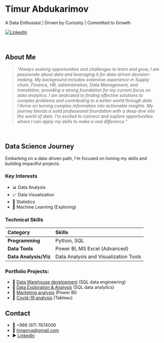 # Timur Abdukarimov 
A Data Enthusiast | Driven by Curiosity | Committed to Growth

[![LinkedIn](https://img.shields.io/badge/-LinkedIn-blue?style=flat-square&logo=linkedin)](https://www.linkedin.com/in/timurabdukarimov/)

<br>

## About Me

> *"Always seeking opportunities and challenges to learn and grow, I am passionate about data and leveraging it for data-driven decision-making. My background includes extensive experience in Supply chain, Finance, HR, administration, Data Management, and translation, providing a strong foundation for my current focus on data analytics. I am dedicated to finding effective solutions to complex problems and contributing to a better world through data.
> <br>
> I thrive on turning complex information into actionable insights. My journey blends a solid professional foundation with a deep dive into the world of data. I'm excited to connect and explore opportunities where I can apply my skills to make a real difference."*

<br>

## Data Science Journey

Embarking on a data-driven path, I'm focused on honing my skills and building impactful projects.

### Key Interests

* 📊 Data Analysis
* 📈 Data Visualization
* 🧮 Statistics
* 🤖 Machine Learning (Exploring)

### Technical Skills

| Category             | Skills                                     |
| :------------------- | :----------------------------------------- |
| **Programming** | Python, SQL                                |
| **Data Tools** | Power BI, MS Excel (Advanced)              |
| **Data Analysis/Viz** | Data Analysis and Visualization Tools     |

### Portfolio Projects:
- 💼 [Data Warehouse development](https://github.com/Timaxrus/sql-data-warehouse-project)  (SQL data engineering)
- 💼 [Data Exploration & Analysis](https://github.com/Timaxrus/sql-data-exploration-and-analytics-project) (SQL data analytics)
- 💼 [Marketing analysis](https://github.com/Timaxrus/UniSport-Company-Marketing-Analytics) (Power BI)
- 💼 [Covid-19 analysis](https://github.com/Timaxrus/COVID-19-ANALYSIS-2020) (Tableau)

## Contact

- 📱 \+998 (97) 7874006
- 📧 <timaxrus@gmail.com>
- ▶️ [LinkedIn](https://www.linkedin.com/in/timurabdukarimov/)


